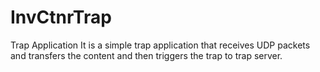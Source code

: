 InvCtnrTrap
===========

Trap Application
It is a simple trap application that receives UDP packets and transfers the content and then triggers the trap to trap server.
